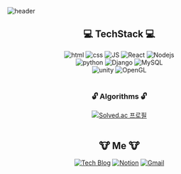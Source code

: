 <!--

- 🔭 I’m currently working on ...
- 🌱 I’m currently learning ...
- 👯 I’m looking to collaborate on ...
- 🤔 I’m looking for help with ...
- 💬 Ask me about ...
- 📫 How to reach me: ...
- 😄 Pronouns: ...
- ⚡ Fun fact: ...
-->

![header](https://capsule-render.vercel.app/api?type=waving&color=auto&height=300&section=header&text=Hello,Stranger🖐️%20&fontSize=70&)

<div align=center>

## 💻   TechStack 💻

![html](https://img.shields.io/badge/Html-E34F26?style=flat-square&logo=Html5&logoColor=white) ![css](https://img.shields.io/badge/CSS-1572B6?style=flat-square&logo=CSS3&logoColor=white) ![JS](https://img.shields.io/badge/JavaScript-F7DF1E?style=flat-square&logo=JavaScript&logoColor=black) ![React](https://img.shields.io/badge/React-61DAFB?style=flat-square&logo=React&logoColor=black) ![Nodejs](https://img.shields.io/badge/Node.js-339933?style=flat-square&logo=Node.js&logoColor=white)
<br>
![python](https://img.shields.io/badge/Python-blue?style=flat-square&logo=python&logoColor=white) ![Django](https://img.shields.io/badge/Django-092E20?style=flat-square&logo=Django&logoColor=white) ![MySQL](https://img.shields.io/badge/MySQL-4479A1?style=flat-square&logo=MySQL&logoColor=white)
<br>
![unity](https://img.shields.io/badge/Unity-black?style=flat-square&logo=unity&logoColor=white) ![OpenGL](https://img.shields.io/badge/OpenGL-5586A4?style=flat-square&logo=OpenGL&logoColor=white)
<br>
<br>
### 🔓 Algorithms 🔓

[![Solved.ac 프로필](http://mazassumnida.wtf/api/v2/generate_badge?boj=qkrtnals804)](https://solved.ac/qkrtnals804)
<br>
<br>
## 🐮  Me  🐮 
[![Tech Blog](https://img.shields.io/badge/Blog-EA4335?style=flat-square&logo=blogger&logoColor=white)](https://desinging-new.tistory.com/) [![Notion](https://img.shields.io/badge/Portfolio-FF5722?style=flat-square&logo=Notion&logoColor=white)](https://halved-mallet-a7c.notion.site/74e7e786856143df88ff0babb1c1b98a) [![Gmail](https://img.shields.io/badge/Gmail-F7DF1E?style=flat-square&logo=Gmail&logoColor=black)](mailto:one.qkrtnals970804@gmail.com) 



</div>
